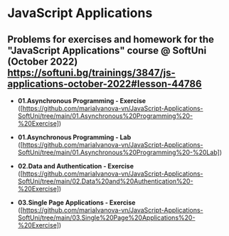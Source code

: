 # JavaScript Applications


## Problems for exercises and homework for the "JavaScript Applications" course @ SoftUni (October 2022)   https://softuni.bg/trainings/3847/js-applications-october-2022#lesson-44786


- **01.Asynchronous Programming - Exercise** ([https://github.com/mariaIvanova-vn/JavaScript-Applications-SoftUni/tree/main/01.Asynchronous%20Programming%20-%20Exercise])

- **01.Asynchronous Programming - Lab** ([https://github.com/mariaIvanova-vn/JavaScript-Applications-SoftUni/tree/main/01.Asynchronous%20Programming%20-%20Lab])

- **02.Data and Authentication - Exercise** ([https://github.com/mariaIvanova-vn/JavaScript-Applications-SoftUni/tree/main/02.Data%20and%20Authentication%20-%20Exercise])

- **03.Single Page Applications - Exercise** ([https://github.com/mariaIvanova-vn/JavaScript-Applications-SoftUni/tree/main/03.Single%20Page%20Applications%20-%20Exercise])
